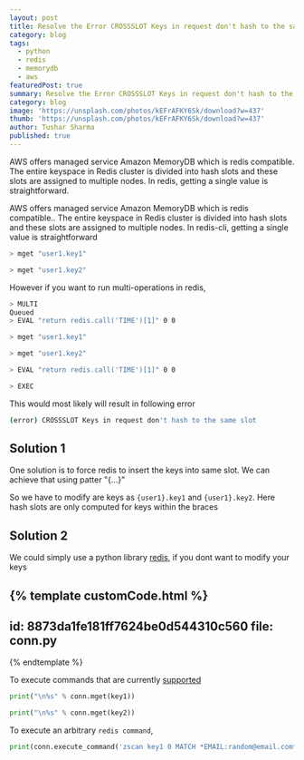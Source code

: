 ```yaml
---
layout: post
title: Resolve the Error CROSSSLOT Keys in request don't hash to the same slot
category: blog
tags:
  - python
  - redis
  - memorydb
  - aws
featuredPost: true
summary: Resolve the Error CROSSSLOT Keys in request don't hash to the same slot
category: blog
image: 'https://unsplash.com/photos/kEFrAFKY6Sk/download?w=437'
thumb: 'https://unsplash.com/photos/kEFrAFKY6Sk/download?w=437'
author: Tushar Sharma
published: true
---
```


AWS offers managed service Amazon MemoryDB which is redis compatible. The entire keyspace in Redis cluster is divided into hash slots and these slots are assigned to multiple nodes. In redis, getting a single value is straightforward.<!-- truncate_here -->

AWS offers managed service Amazon MemoryDB which is redis compatible.. The entire keyspace in Redis cluster is divided into hash slots and these slots are assigned to multiple nodes. In redis-cli, getting a single value is straightforward


```bash
> mget "user1.key1"

> mget "user1.key2"
```

However if you want to run multi-operations in redis, 

```bash
> MULTI 
Queued
> EVAL "return redis.call('TIME')[1]" 0 0

> mget "user1.key1"

> mget "user1.key2"

> EVAL "return redis.call('TIME')[1]" 0 0

> EXEC

```

This would most likely will result in following error

```bash
(error) CROSSSLOT Keys in request don't hash to the same slot
```

## Solution 1

One solution is to force redis to insert the keys into same slot. We can achieve that using patter "{...}"

So we have to modify are keys as `{user1}.key1` and `{user1}.key2`. Here hash slots are only computed for keys within the braces

## Solution 2

We could simply use a python library [redis](https://github.com/redis/redis-py), if you dont want to modify your keys

{% template  customCode.html %}
---
id: 8873da1fe181ff7624be0d544310c560
file: conn.py
---
{% endtemplate %}


To execute commands that are currently [supported](https://github.com/redis/redis-py/blob/master/redis/commands/cluster.py)

```python
print("\n%s" % conn.mget(key1))

print("\n%s" % conn.mget(key2))
```

To execute an arbitrary `redis command`, 

```python
print(conn.execute_command('zscan key1 0 MATCH *EMAIL:random@email.com*#* COUNT 100000'))
```